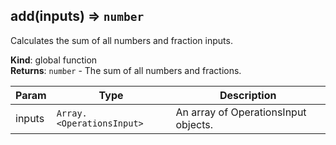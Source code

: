 <a name="add"></a>

## add(inputs) ⇒ <code>number</code>
Calculates the sum of all numbers and fraction inputs.

**Kind**: global function  
**Returns**: <code>number</code> - The sum of all numbers and fractions.  

| Param | Type | Description |
| --- | --- | --- |
| inputs | <code>Array.&lt;OperationsInput&gt;</code> | An array of OperationsInput objects. |

